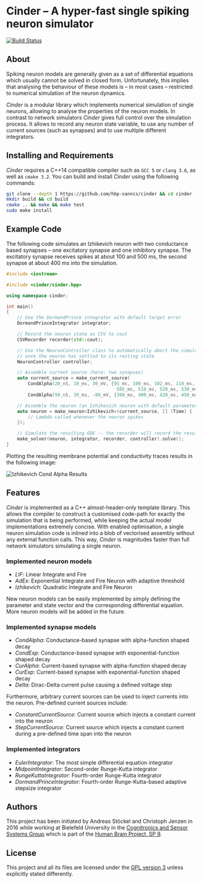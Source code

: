 # Cinder – A hyper-fast single spiking neuron simulator

[![Build Status](https://travis-ci.org/hbp-sanncs/cinder.svg?branch=master)](https://travis-ci.org/hbp-sanncs/cinder)

## About

Spiking neuron models are generally given as a set of differential equations
which usually cannot be solved in closed form. Unfortunately, this implies that
analysing the behaviour of these models is – in most cases – restricted to
numerical simulation of the neuron dynamics.

_Cinder_ is a modular library which implements numerical simulation of single
neurons, allowing to analyse the properties of the neuron models. In contrast
to network simulators _Cinder_ gives full control over the simulation process.
It allows to record any neuron state variable, to use any number of current
sources (such as synapses) and to use multiple different integrators.

## Installing and Requirements

_Cinder_ requires a C++14 compatible compiler such as `GCC 5` or `clang 3.6`,
as well as `cmake 3.2`. You can build and install _Cinder_ using the following
commands:

```bash
git clone --depth 1 https://github.com/hbp-sanncs/cinder && cd cinder
mkdir build && cd build
cmake .. && make && make test
sudo make install
```

## Example Code

The following code simulates an Izhikevich neuron with two conductance based
synapses – one excitatory synapse and one inhibitory synapse. The excitatory
synapse receives spikes at about 100 and 500 ms, the second synapse at about
400 ms into the simulation.


```c++
#include <iostream>

#include <cinder/cinder.hpp>

using namespace cinder;

int main()
{
	// Use the DormandPrince integrator with default target error
	DormandPrinceIntegrator integrator;

	// Record the neuron state as CSV to cout
	CSVRecorder recorder(std::cout);

	// Use the NeuronController class to automatically abort the simulation
	// once the neuron has settled to its resting state
	NeuronController controller;

	// Assemble current source (here: two synapses)
	auto current_source = make_current_source(
	    CondAlpha(20_nS, 10_ms, 30_mV, {95_ms, 100_ms, 102_ms, 110_ms, 499_ms,
	                                     505_ms, 510_ms, 520_ms, 530_ms}),
	    CondAlpha(50_nS, 30_ms, -80_mV, {390_ms, 400_ms, 420_ms, 450_ms}));

	// Assemble the neuron (an Izhikevich neuron with default parameters)
	auto neuron = make_neuron<Izhikevich>(current_source, [] (Time) {
		// Lambda called whenever the neuron spikes
	});

	// Simulate the resulting ODE -- the recorder will record the results
	make_solver(neuron, integrator, recorder, controller).solve();
}
```

Plotting the resulting membrane potential and conductivity traces results in
the following image:

![Izhikevich Cond Alpha Results](https://raw.githubusercontent.com/hbp-sanncs/cinder/master/docs/izhikevich_cond_alpha.png "Result of the Izhikevich-Cond-Alpha example program")


## Features

_Cinder_ is implemented as a C++ almost-header-only template library. This
allows the compiler to construct a customised code-path for exactly the
simulation that is being performed, while keeping the actual model
implementations extremely concise. With enabled optimisation, a single neuron
simulation code is inlined into a blob of vectorised assembly without any
external function calls. This way, _Cinder_ is magnitudes faster than full
network simulators simulating a single neuron.


### Implemented neuron models

* _LIF_: Linear Integrate and Fire
* _AdEx_: Exponential Integrate and Fire Neuron with adaptive threshold
* _Izhikevich_: Quadratic Integrate and Fire Neuron

New neuron models can be easily implemented by simply defining the parameter and
state vector and the corresponding differential equation. More neuron models
will be added in the future.

### Implemented synapse models

* _CondAlpha_: Conductance-based synapse with alpha-function shaped decay
* _CondExp_: Conductance-based synapse with exponential-function shaped decay
* _CurAlpha_: Current-based synapse with alpha-function shaped decay
* _CurExp_: Current-based synapse with exponential-function shaped decay
* _Delta_: Dirac-Delta current pulse causing a defined voltage step

Furthermore, arbitrary current sources can be used to inject currents into the
neuron. Pre-defined current sources include:

* _ConstantCurrentSource_: Current source which injects a constant current into
the neuron
* _StepCurrentSource_: Current source which injects a constant current during a
pre-defined time span into the neuron

### Implemented integrators

* _EulerIntegrator_: The most simple differential equation integrator
* _MidpointIntegrator_: Second-order Runge-Kutta integrator
* _RungeKuttaIntegrator_: Fourth-order Runge-Kutta integrator
* _DormandPrinceIntegrator_: Fourth-order Runge-Kutta-based adaptive stepsize integrator

## Authors

This project has been initiated by Andreas Stöckel and Christoph Jenzen in 2016 while working
at Bielefeld University in the [Cognitronics and Sensor Systems Group](http://www.ks.cit-ec.uni-bielefeld.de/) which is
part of the [Human Brain Project, SP 9](https://www.humanbrainproject.eu/neuromorphic-computing-platform).

## License

This project and all its files are licensed under the
[GPL version 3](http://www.gnu.org/licenses/gpl.txt) unless explicitly stated
differently.
